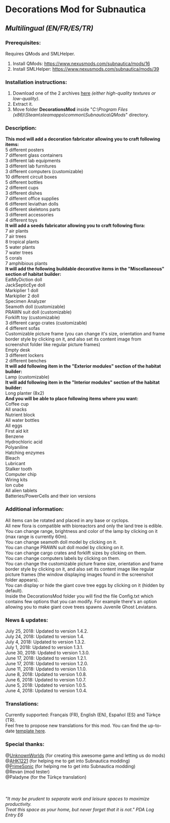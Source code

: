 # Decorations Mod for Subnautica
## *Multilingual (EN/FR/ES/TR)*

### Prerequisites:
Requires QMods and SMLHelper.<br>
1) Install QMods: https://www.nexusmods.com/subnautica/mods/16<br>
2) Install SMLHelper: https://www.nexusmods.com/subnautica/mods/39<br>

### Installation instructions:
1) Download one of the 2 archives [here](https://github.com/K07H/DecorationsMod/releases) *(either high-quality textures or low-quality)*.<br>
2) Extract it.<br>
3) Move folder **DecorationsMod** inside "*C:\Program Files (x86)\Steam\steamapps\common\Subnautica\QMods*" directory.<br>

### Description:
**This mod will add a decoration fabricator allowing you to craft following items:**<br>
    5 different posters<br>
    7 different glass containers<br>
    3 different lab equipments<br>
    3 different lab furnitures<br>
    3 different computers (customizable)<br>
    10 different circuit boxes<br>
    5 different bottles<br>
    2 different cups<br>
    3 different dishes<br>
    7 different office supplies<br>
    6 different leviathan dolls<br>
    6 different skeletons parts<br>
    3 different accessories<br>
    4 different toys<br>
**It will add a seeds fabricator allowing you to craft following flora:**<br>
    7 air plants<br>
    7 air trees<br>
    8 tropical plants<br>
    5 water plants<br>
    7 water trees<br>
    5 corals<br>
    7 amphibious plants<br>
**It will add the following buildable decorative items in the "Miscellaneous" section of habitat builder:**<br>
    EatMyDiction doll<br>
    JackSepticEye doll<br>
    Markiplier 1 doll<br>
    Markiplier 2 doll<br>
    Specimen Analyzer<br>
    Seamoth doll (customizable)<br>
    PRAWN suit doll (customizable)<br>
    Forklift toy (customizable)<br>
    3 different cargo crates (customizable)<br>
    4 different sofas<br>
    Customizable picture frame (you can change it's size, orientation and frame border style by clicking on it, and also set its content image from screenshot folder like regular picture frames)<br>
    Empty desk<br>
    3 different lockers<br>
    2 different benches<br>
**It will add following item in the "Exterior modules" section of the habitat builder:**<br>
    Lamp (customizable)<br>
**It will add following item in the "Interior modules" section of the habitat builder:**<br>
    Long planter (8x2)<br>
**And you will be able to place following items where you want:**<br>
    Coffee cup<br>
    All snacks<br>
    Nutrient block<br>
    All water bottles<br>
    All eggs<br>
    First aid kit<br>
    Benzene<br>
    Hydrochloric acid<br>
    Polyaniline<br>
    Hatching enzymes<br>
    Bleach<br>
    Lubricant<br>
    Stalker tooth<br>
    Computer chip<br>
    Wiring kits<br>
    Ion cube<br>
    All alien tablets<br>
    Batteries/PowerCells and their ion versions<br>

### Additional information:<br>
All items can be rotated and placed in any base or cyclops.<br>
All new flora is compatible with bioreactors and only the land tree is edible.<br>
You can change range, brightness and color of the lamp by clicking on it (max range is currently 60m).<br>
You can change seamoth doll model by clicking on it.<br>
You can change PRAWN suit doll model by clicking on it.<br>
You can change cargo crates and forklift sizes by clicking on them.<br>
You can change computers labels by clicking on them.<br>
You can change the customizable picture frame size, orientation and frame border style by clicking on it, and also set its content image like regular picture frames (the window displaying images found in the screenshot folder appears).<br>
You can display or hide the giant cove tree eggs by clicking on it (hidden by default).<br>
Inside the DecorationsMod folder you will find the file Config.txt which contains few options that you can modify. For example there's an option allowing you to make giant cove trees spawns Juvenile Ghost Leviatans.<br>

### News & updates:<br>
July 25, 2018: Updated to version 1.4.2.<br>
July 24, 2018: Updated to version 1.4.<br>
July 4, 2018: Updated to version 1.3.2.<br>
July 1, 2018: Updated to version 1.3.1.<br>
June 30, 2018: Updated to version 1.3.0.<br>
June 17, 2018: Updated to version 1.2.1.<br>
June 17, 2018: Updated to version 1.2.0.<br>
June 11, 2018: Updated to version 1.1.0.<br>
June 8, 2018:  Updated to version 1.0.8.<br>
June 6, 2018:  Updated to version 1.0.7.<br>
June 5, 2018:  Updated to version 1.0.5.<br>
June 4, 2018:  Updated to version 1.0.4.<br>

### Translations:<br>
Currently supported: Français (FR), English (EN), Español (ES) and Türkçe (TR).<br>
Feel free to propose new translations for this mod. You can find the up-to-date [template here](https://github.com/K07H/DecorationsMod/blob/master/translation_template.docx?raw=true).<br>

### Special thanks:<br>
@[UnknownWorlds](https://unknownworlds.com/subnautica/) (for creating this awesome game and letting us do mods)<br>
@[AHK1221](https://github.com/ahk1221/) (for helping me to get into Subnautica modding)<br>
@[PrimeSonic](https://github.com/PrimeSonic/) (for helping me to get into Subnautica modding)<br>
@Revan (mod tester)<br>
@Paladyne (for the Türkçe translation)<br>
<br>
<br>
<br>
*"It may be prudent to separate work and leisure spaces to maximize productivity.<br>
Treat this space as your home, but never forget that it is not." PDA Log Entry E6*

